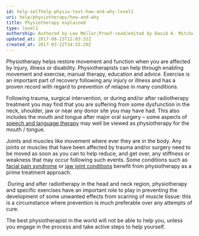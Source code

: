 ```yaml
---
id: help-selfhelp-physio-text-how-and-why-level1
uri: help/physiotherapy/how-and-why
title: Physiotherapy explained
type: level1
authorship: Authored by Lee Mellor;Proof-read/edited by David A. Mitchell & Angelika Sebald
updated_at: 2017-08-23T12:03:32Z
created_at: 2017-03-22T14:55:20Z
---
```


<p>Physiotherapy helps restore movement and function when you are
    affected by injury, illness or disability. Physiotherapists
    can help through enabling movement and exercise, manual therapy,
    education and advice. Exercise is an important part of recovery
    following any injury or illness and has a proven record with
    regard to prevention of relapse in many conditions.</p>
<p>Following trauma, surgical intervention, or during and/or after
    radiotherapy treatment you may find that you are suffering
    from some dysfunction in the neck, shoulder, jaw or near
    any donor site you may have had. This also includes the mouth
    and tongue after major oral surgery – some aspects of
    <a href="/help/salt">speech and language therapy</a> may well be viewed as physiotherapy
        for the mouth / tongue.</p>
<p>Joints and muscles like movement where ever they are in the body.
    Any joints or muscles that have been affected by trauma and/or
    surgery need to be moved as soon as you can to help reduce,
    and get over, any stiffness or weakness that may occur following
    such events. Some conditions such as <a href="/diagnosis/a-z/facial-pain-syndrome">facial pain syndrome</a>    or <a href="/diagnosis/a-z/jaw-joint">jaw joint conditions</a>    benefit from physiotherapy as a prime treatment approach.</p>
<p> During and after radiotherapy in the head and neck region, physiotherapy
    and specific exercises have an important role to play in
    preventing the development of some unwanted effects from
    scarring of muscle tissue: this is a circumstance where prevention
    is much preferable over any attempts of cure.</p>
<p>The best physiotherapist in the world will not be able to help
    you, unless you engage in the process and take active steps
    to help yourself.</p>
